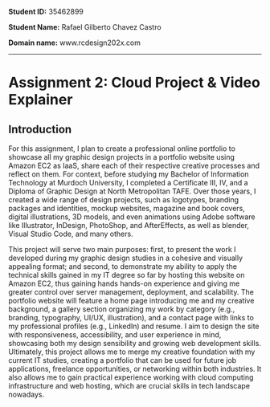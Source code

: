 <p><b>Student ID:</b> 35462899</p> 
<p><b>Student Name:</b> Rafael Gilberto Chavez Castro</p>

<p><b>Domain name:</b> www.rcdesign202x.com</p>

___________________________________________________________________ 

<h1>Assignment 2: Cloud Project & Video Explainer</h1> 

<h2>Introduction</h2>

<p>For this assignment, I plan to create a professional online portfolio to showcase all my graphic design projects in a portfolio website using Amazon EC2 as IaaS, share each of their respective creative processes and reflect on them. For context, before studying my Bachelor of Information Technology at Murdoch University, I completed a Certificate III, IV, and a Diploma of Graphic Design at North Metropolitan TAFE. Over those years, I created a wide range of design projects, such as logotypes, branding packages and identities, mockup websites, magazine and book covers, digital illustrations, 3D models, and even animations using Adobe software like Illustrator, InDesign, PhotoShop, and AfterEffects, as well as blender, Visual Studio Code, and many others.</p>

This project will serve two main purposes: first, to present the work I developed during my graphic design studies in a cohesive and visually appealing format; and second, to demonstrate my ability to apply the technical skills gained in my IT degree so far by hosting this website on Amazon EC2, thus gaining hands hands-on experience and giving me greater control over server management, deployment, and scalability. The portfolio website will feature a home page introducing me and my creative background, a gallery section organizing my work by category (e.g., branding, typography, UI/UX, illustration), and a contact page with links to my professional profiles (e.g., LinkedIn) and resume. I aim to design the site with responsiveness, accessibility, and user experience in mind, showcasing both my design sensibility and growing web development skills. Ultimately, this project allows me to merge my creative foundation with my current IT studies, creating a portfolio that can be used for future job applications, freelance opportunities, or networking within both industries. It also allows me to gain practical experience working with cloud computing infrastructure and web hosting, which are crucial skills in tech landscape nowadays.

